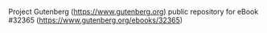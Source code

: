 Project Gutenberg (https://www.gutenberg.org) public repository for eBook #32365 (https://www.gutenberg.org/ebooks/32365)

